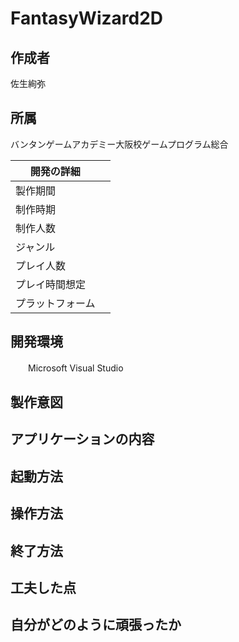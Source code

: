 # FantasyWizard2D
## 作成者	
佐生絢弥

## 所属 
バンタンゲームアカデミー大阪校ゲームプログラム総合

|開発の詳細||
----|----
|製作期間||
|制作時期||
|制作人数||
|ジャンル||
|プレイ人数||
|プレイ時間想定||
|プラットフォーム||

## 開発環境　　　　　　
　　Microsoft Visual Studio 

## 製作意図

## アプリケーションの内容

## 起動方法

## 操作方法

## 終了方法

## 工夫した点

## 自分がどのように頑張ったか
